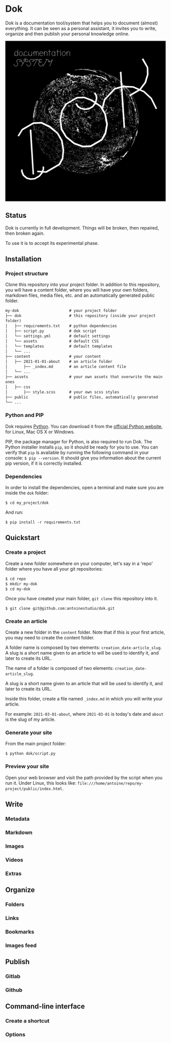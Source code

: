 # Dok

Dok is a documentation tool/system that helps you to document (almost) everything. It can be seen as a personal assistant, it invites you to write, organize and then publish your personal knowledge online.

![dok-system](dok-system-min.png)

## Status

Dok is currently in full development. Things will be broken, then repaired, then broken again.

To use it is to accept its experimental phase.

## Installation

### Project structure

Clone this repository into your project folder. In addition to this repository, you will have a content folder, where you will have your own folders, markdown files, media files, etc. and an automatically generated public folder.

```
my-dok                      # your project folder
├── dok                     # this repository (inside your project folder)
│   ├── requirements.txt    # python dependencies
│   ├── script.py           # dok script
│   └── settings.yml        # default settings
│   └── assets              # default CSS
│   └── templates           # default templates
│   └── ...
├── content                 # your content
│   ├── 2021-01-01-about    # an article folder         
│       ├── _index.md       # an article content file
│   └── ...
├── assets                  # your own assets that overwrite the main ones
│   ├── css
│       ├── style.scss      # your own scss styles
├── public                  # public files, automatically generated             
└── ...
```

### Python and PIP

Dok requires [Python](https://en.wikipedia.org/wiki/Python_(programming_language)). You can download it from the [official Python website](https://www.python.org/downloads/), for Linux, Mac OS X or Windows.

PIP, the package manager for Python, is also required to run Dok. The Python installer installs `pip`, so it should be ready for you to use. You can verify that `pip` is available by running the following command in your console: `$ pip --version`. It should give you information about the current pip version, if it is correctly installed.

### Dependencies

In order to install the dependencies, open a terminal and make sure you are inside the `dok` folder:

```
$ cd my_project/dok
```
And run:
```
$ pip install -r requirements.txt
```

## Quickstart

### Create a project

Create a new folder somewhere on your computer, let's say in a 'repo' folder where you have all your git repositories:

```
$ cd repo
$ mkdir my-dok
$ cd my-dok
```

Once you have created your main folder, `git clone` this repository into it.

```
$ git clone git@github.com:antoinestudio/dok.git
```

### Create an article


Create a new folder in the `content` folder. Note that if this is your first article, you may need to create the content folder.

A folder name is composed by two elements: `creation_date-article_slug`. A slug is a short name given to an article to will be used to identify it, and later to create its URL.

The name of a folder is composed of two elements: `creation_date-article_slug`.

A slug is a short name given to an article that will be used to identify it, and later to create its URL.

Inside this folder, create a file named `_index.md` in which you will write your article.

For example: `2021-03-01-about`, where `2021-03-01` is today's date and `about` is the slug of my article.


### Generate your site

From the main project folder:

```
$ python dok/script.py
```

### Preview your site

Open your web browser and visit the path provided by the script when you run it. Under Linux, this looks like: `file:///home/antoine/repo/my-project/public/index.html`.

## Write
### Metadata
### Markdown
### Images
### Videos
### Extras

## Organize
### Folders
### Links
### Bookmarks
### Images feed

## Publish
### Gitlab
### Github

## Command-line interface
### Create a shortcut
### Options

